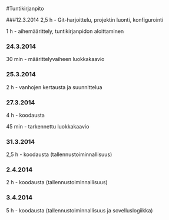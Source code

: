 #Tuntikirjanpito

###12.3.2014
2,5 h - Git-harjoittelu, projektin luonti, konfigurointi

1 h - aihemäärittely, tuntikirjanpidon aloittaminen

### 24.3.2014
30 min - määrittelyvaiheen luokkakaavio

### 25.3.2014
2 h - vanhojen kertausta ja suunnittelua

### 27.3.2014
4 h - koodausta

45 min - tarkennettu luokkakaavio

### 31.3.2014
2,5 h - koodausta (tallennustoiminnallisuus)

### 2.4.2014
2 h - koodausta (tallennustoiminnallisuus)

### 3.4.2014
5 h - koodausta (tallennustoiminnallisuus ja sovelluslogiikka)